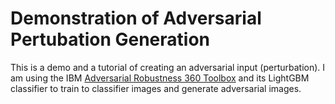 # Demonstration of Adversarial Pertubation Generation

This is a demo and a tutorial of creating an adversarial input (perturbation). I am using the IBM [Adversarial Robustness 360 Toolbox](https://adversarial-robustness-toolbox.readthedocs.io/en/latest/) and its LightGBM classifier to train to classifier images and generate adversarial images.